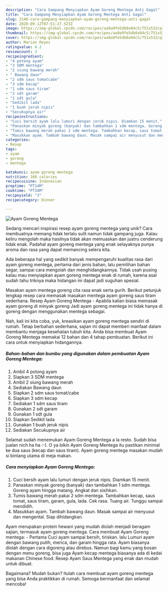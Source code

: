 ```yaml
---
description: "Cara Gampang Menyiapkan Ayam Goreng Mentega Anti Gagal"
title: "Cara Gampang Menyiapkan Ayam Goreng Mentega Anti Gagal"
slug: 2148-cara-gampang-menyiapkan-ayam-goreng-mentega-anti-gagal
date: 2020-09-12T07:51:27.523Z
image: https://img-global.cpcdn.com/recipes/aa9a9fe5db0a94c5/751x532cq70/ayam-goreng-mentega-foto-resep-utama.jpg
thumbnail: https://img-global.cpcdn.com/recipes/aa9a9fe5db0a94c5/751x532cq70/ayam-goreng-mentega-foto-resep-utama.jpg
cover: https://img-global.cpcdn.com/recipes/aa9a9fe5db0a94c5/751x532cq70/ayam-goreng-mentega-foto-resep-utama.jpg
author: Marion Reyes
ratingvalue: 4.2
reviewcount: 3
recipeingredient:
- "4 potong ayam"
- "3 SDM mentega"
- "2 siung bawang merah"
- " Bawang daun"
- "2 sdm saus tomatcabe"
- "3 sdm kecap"
- "1 sdm saus tiram"
- "2 sdt garam"
- "1 sdt gula"
- "Sedikit lada"
- "1 buah jeruk nipis"
- "Secukupnya air"
recipeinstructions:
- "Cuci bersih ayam lalu lumuri dengan jeruk nipis. Diamkan 15 menit."
- "Panaskan minyak goreng (banyak) dan tambahkan 1 sdm mentega. Goreng ayam hingga matang. Angkat dan sisihkan."
- "Tumis bawang merah pakai 2 sdm mentega. Tambahkan kecap, saus tomat, saus tiram, garam, gula, lada. Cek rasa. Tuang air. Tunggu sampai mendidih."
- "Masukkan ayam. Tambah bawang daun. Masak sampai air menyusut dan mengental. Siap dihidangkan."
categories:
- Resep
tags:
- ayam
- goreng
- mentega

katakunci: ayam goreng mentega 
nutrition: 168 calories
recipecuisine: Indonesian
preptime: "PT14M"
cooktime: "PT34M"
recipeyield: "3"
recipecategory: Dinner

---
```



![Ayam Goreng Mentega](https://img-global.cpcdn.com/recipes/aa9a9fe5db0a94c5/751x532cq70/ayam-goreng-mentega-foto-resep-utama.jpg)

Sedang mencari inspirasi resep ayam goreng mentega yang unik? Cara membuatnya memang tidak terlalu sulit namun tidak gampang juga. Kalau keliru mengolah maka hasilnya tidak akan memuaskan dan justru cenderung tidak enak. Padahal ayam goreng mentega yang enak selayaknya punya aroma dan rasa yang dapat memancing selera kita.

Ada beberapa hal yang sedikit banyak mempengaruhi kualitas rasa dari ayam goreng mentega, pertama dari jenis bahan, lalu pemilihan bahan segar, sampai cara mengolah dan menghidangkannya. Tidak usah pusing kalau mau menyiapkan ayam goreng mentega enak di rumah, karena asal sudah tahu triknya maka hidangan ini dapat jadi suguhan spesial.

Masakan ayam mentega goreng cita rasa enak serta gurih. Berikut petunjuk lengkap resep cara memasak masakan mentega ayam goreng saus tiram sederhana. Resep Ayam Goreng Mentega - Apabila kalian biasa memasak ayam goreng di minyak goreng Jadi ayam goreng mentega ini tidak hanya di goreng dengan menggunakan mentega sebagai.


Nah, kali ini kita coba, yuk, kreasikan ayam goreng mentega sendiri di rumah. Tetap berbahan sederhana, sajian ini dapat memberi manfaat dalam membantu menjaga kesehatan tubuh kita. Anda bisa membuat Ayam Goreng Mentega memakai 12 bahan dan 4 tahap pembuatan. Berikut ini cara untuk menyiapkan hidangannya.

<!--inarticleads1-->

##### Bahan-bahan dan bumbu yang digunakan dalam pembuatan Ayam Goreng Mentega:

1. Ambil 4 potong ayam
1. Siapkan 3 SDM mentega
1. Ambil 2 siung bawang merah
1. Sediakan  Bawang daun
1. Siapkan 2 sdm saus tomat/cabe
1. Siapkan 3 sdm kecap
1. Sediakan 1 sdm saus tiram
1. Gunakan 2 sdt garam
1. Gunakan 1 sdt gula
1. Siapkan Sedikit lada
1. Gunakan 1 buah jeruk nipis
1. Sediakan Secukupnya air


Selamat sudah menemukan Ayam Goreng Mentega a la resto. Sudah bisa jualan nich ha ha :-). O ya bikin Ayam Goreng Mentega itu pastikan minimal ke dua saus (kecap dan saus tiram). Ayam goreng mentega masakan mudah si bintang utama di meja makan. 

<!--inarticleads2-->

##### Cara menyiapkan Ayam Goreng Mentega:

1. Cuci bersih ayam lalu lumuri dengan jeruk nipis. Diamkan 15 menit.
1. Panaskan minyak goreng (banyak) dan tambahkan 1 sdm mentega. Goreng ayam hingga matang. Angkat dan sisihkan.
1. Tumis bawang merah pakai 2 sdm mentega. Tambahkan kecap, saus tomat, saus tiram, garam, gula, lada. Cek rasa. Tuang air. Tunggu sampai mendidih.
1. Masukkan ayam. Tambah bawang daun. Masak sampai air menyusut dan mengental. Siap dihidangkan.


Ayam merupakan protein hewani yang mudah diolah menjadi beragam sajian, termasuk ayam goreng mentega. Cara membuat Ayam Goreng mentega: - Pertama Cuci ayam sampai bersih, tiriskan. lalu Lumuri ayam dengan bawang putih, merica, dan garam hingga rata. Ayam biasanya diolah dengan cara digoreng atau direbus. Namun bagi kamu yang bosan dengan menu goreng, bisa juga Ayam kecap mentega biasanya ada di kedai makanan Chinese food. Resep Ayam Saus Mentega yang enak dan mudah untuk dibuat. 

Bagaimana? Mudah bukan? Itulah cara membuat ayam goreng mentega yang bisa Anda praktikkan di rumah. Semoga bermanfaat dan selamat mencoba!
